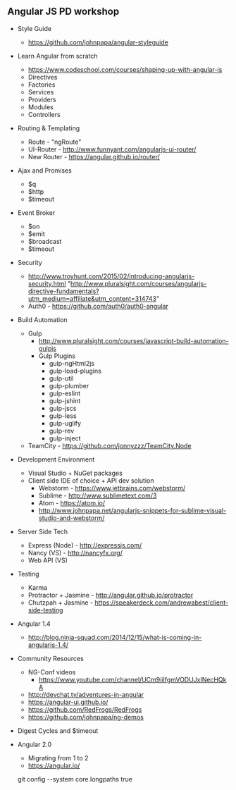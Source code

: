 ## Angular JS PD workshop

- Style Guide
  - https://github.com/johnpapa/angular-styleguide
- Learn Angular from scratch
  - https://www.codeschool.com/courses/shaping-up-with-angular-js
  - Directives
  - Factories
  - Services
  - Providers
  - Modules
  - Controllers
- Routing & Templating
  - Route - "ngRoute"
  - UI-Router - http://www.funnyant.com/angularjs-ui-router/
  - New Router - https://angular.github.io/router/
- Ajax and Promises
  - $q
  - $http
  - $timeout
- Event Broker
  - $on
  - $emit
  - $broadcast
  - $timeout
- Security
  - http://www.troyhunt.com/2015/02/introducing-angularjs-security.html
    "http://www.pluralsight.com/courses/angularjs-directive-fundamentals?utm_medium=affiliate&utm_content=314743"
  - Auth0 - https://github.com/auth0/auth0-angular
- Build Automation
  - Gulp
    - http://www.pluralsight.com/courses/javascript-build-automation-gulpjs
    - Gulp Plugins
      - gulp-ngHtml2js
      - gulp-load-plugins
      - gulp-util
      - gulp-plumber
      - gulp-eslint
      - gulp-jshint
      - gulp-jscs
      - gulp-less
      - gulp-uglify
      - gulp-rev
      - gulp-inject
  - TeamCity - https://github.com/jonnyzzz/TeamCity.Node
- Development Environment
  - Visual Studio + NuGet packages
  - Client side IDE of choice + API dev solution
    - Webstorm - https://www.jetbrains.com/webstorm/
    - Sublime - http://www.sublimetext.com/3
    - Atom - https://atom.io/
    - http://www.johnpapa.net/angularjs-snippets-for-sublime-visual-studio-and-webstorm/
- Server Side Tech
  - Express (Node) - http://expressjs.com/
  - Nancy (VS) - http://nancyfx.org/
  - Web API (VS)
- Testing
  - Karma
  - Protractor + Jasmine - http://angular.github.io/protractor
  - Chutzpah + Jasmine - https://speakerdeck.com/andrewabest/client-side-testing
- Angular 1.4
  - http://blog.ninja-squad.com/2014/12/15/what-is-coming-in-angularjs-1.4/
- Community Resources
  - NG-Conf videos
    - https://www.youtube.com/channel/UCm9iiIfgmVODUJxINecHQkA
  - http://devchat.tv/adventures-in-angular
  - https://angular-ui.github.io/
  - https://github.com/RedFrogs/RedFrogs
  - https://github.com/johnpapa/ng-demos
- Digest Cycles and $timeout
- Angular 2.0
  - Migrating from 1 to 2
  - https://angular.io/



  git config --system core.longpaths true